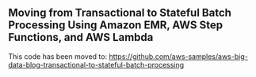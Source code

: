 ## Moving from Transactional to Stateful Batch Processing Using Amazon EMR, AWS Step Functions, and AWS Lambda

This code has been moved to: https://github.com/aws-samples/aws-big-data-blog-transactional-to-stateful-batch-processing
